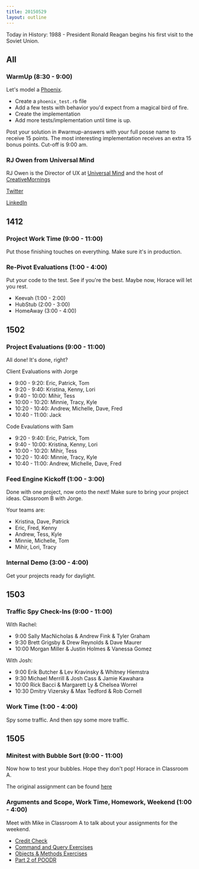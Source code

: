 ```yaml
---
title: 20150529
layout: outline
---
```


Today in History: 1988 - President Ronald Reagan begins his first visit to the Soviet Union.

## All

### WarmUp (8:30 - 9:00)

Let's model a [Phoenix](http://en.wikipedia.org/wiki/Phoenix_(mythology)).

* Create a `phoenix_test.rb` file
* Add a few tests with behavior you'd expect from a magical bird of fire.
* Create the implementation
* Add more tests/implementation until time is up.

Post your solution in #warmup-answers with your full posse name to receive 15 points. The most interesting implementation
receives an extra 15 bonus points. Cut-off is 9:00 am.


### RJ Owen from Universal Mind

RJ Owen is the Director of UX at [Universal Mind](http://universalmind.com) and the host of [CreativeMornings](http://www.creativemornings.com/cities/den)

[Twitter](http://www.twitter.com/rjowen)

[LinkedIn](http://www.linkedin.com/in/rjowen4)


## 1412

### Project Work Time (9:00 - 11:00)

Put those finishing touches on everything. Make sure it's in production.

### Re-Pivot Evaluations (1:00 - 4:00)

Put your code to the test. See if you're the best. Maybe now, Horace will let you rest.

* Keevah (1:00 - 2:00)
* HubStub (2:00 - 3:00)
* HomeAway (3:00 - 4:00)

## 1502

### Project Evaluations (9:00 - 11:00)

All done! It's done, right?

Client Evaluations with Jorge

* 9:00 - 9:20: Eric, Patrick, Tom
* 9:20 - 9:40: Kristina, Kenny, Lori
* 9:40 - 10:00: Mihir, Tess
* 10:00 - 10:20: Minnie, Tracy, Kyle
* 10:20 - 10:40: Andrew, Michelle, Dave, Fred
* 10:40 - 11:00: Jack

Code Evaulations with Sam

* 9:20 - 9:40:  Eric, Patrick, Tom
* 9:40 - 10:00: Kristina, Kenny, Lori
* 10:00 - 10:20: Mihir, Tess
* 10:20 - 10:40: Minnie, Tracy, Kyle
* 10:40 - 11:00: Andrew, Michelle, Dave, Fred

### Feed Engine Kickoff (1:00 - 3:00)

Done with one project, now onto the next! Make sure to bring your project ideas. Classroom B with Jorge.

Your teams are:

* Kristina, Dave, Patrick
* Eric, Fred, Kenny
* Andrew, Tess, Kyle
* Minnie, Michelle, Tom
* Mihir, Lori, Tracy

### Internal Demo (3:00 - 4:00)

Get your projects ready for daylight.

## 1503

### Traffic Spy Check-Ins (9:00 - 11:00)

With Rachel:

* 9:00 Sally MacNicholas & Andrew Fink & Tyler Graham
* 9:30 Brett Grigsby & Drew Reynolds & Dave Maurer
* 10:00 Morgan Miller & Justin Holmes & Vanessa Gomez

With Josh:

* 9:00 Erik Butcher & Lev Kravinsky & Whitney Hiemstra
* 9:30 Michael Merrill & Josh Cass & Jamie Kawahara
* 10:00 Rick Bacci & Margarett Ly & Chelsea Worrel
* 10:30 Dmitry Vizersky & Max Tedford & Rob Cornell

### Work Time (1:00 - 4:00)

Spy some traffic. And then spy some more traffic.


## 1505

### Minitest with Bubble Sort  (9:00 - 11:00)

Now how to test your bubbles. Hope they don't pop! Horace in Classroom A.

The original assignment can be found [here](https://github.com/turingschool/challenges/blob/master/bubble_sort.markdown)

### Arguments and Scope, Work Time, Homework, Weekend (1:00 - 4:00)

Meet with Mike in Classroom A to talk about your assignments for the weekend.

* [Credit Check](https://github.com/turingschool/challenges/blob/master/credit_check.markdown)
* [Command and Query Exercises](https://github.com/turingschool/ruby-exercises/tree/master/command-query)
* [Objects & Methods Exercises](https://github.com/turingschool/ruby-exercises/tree/master/objects-and-methods)
* [Part 2 of POODR](https://github.com/turingschool/challenges/blob/master/poodr.markdown)
